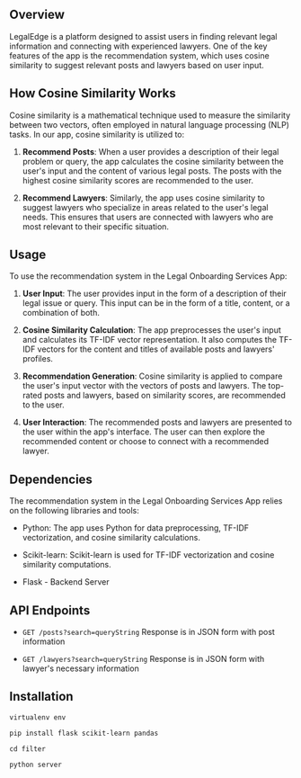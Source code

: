 ## Overview

LegalEdge is a platform designed to assist users in finding relevant legal information and connecting with experienced lawyers. One of the key features of the app is the recommendation system, which uses cosine similarity to suggest relevant posts and lawyers based on user input.

## How Cosine Similarity Works

Cosine similarity is a mathematical technique used to measure the similarity between two vectors, often employed in natural language processing (NLP) tasks. In our app, cosine similarity is utilized to:

1. **Recommend Posts**: When a user provides a description of their legal problem or query, the app calculates the cosine similarity between the user's input and the content of various legal posts. The posts with the highest cosine similarity scores are recommended to the user.

2. **Recommend Lawyers**: Similarly, the app uses cosine similarity to suggest lawyers who specialize in areas related to the user's legal needs. This ensures that users are connected with lawyers who are most relevant to their specific situation.

## Usage

To use the recommendation system in the Legal Onboarding Services App:

1. **User Input**: The user provides input in the form of a description of their legal issue or query. This input can be in the form of a title, content, or a combination of both.

2. **Cosine Similarity Calculation**: The app preprocesses the user's input and calculates its TF-IDF vector representation. It also computes the TF-IDF vectors for the content and titles of available posts and lawyers' profiles.

3. **Recommendation Generation**: Cosine similarity is applied to compare the user's input vector with the vectors of posts and lawyers. The top-rated posts and lawyers, based on similarity scores, are recommended to the user.

4. **User Interaction**: The recommended posts and lawyers are presented to the user within the app's interface. The user can then explore the recommended content or choose to connect with a recommended lawyer.


## Dependencies

The recommendation system in the Legal Onboarding Services App relies on the following libraries and tools:

- Python: The app uses Python for data preprocessing, TF-IDF vectorization, and cosine similarity calculations.

- Scikit-learn: Scikit-learn is used for TF-IDF vectorization and cosine similarity computations.

- Flask - Backend Server 

## API Endpoints

* ```GET /posts?search=queryString```
Response is in JSON form with post information


* ```GET /lawyers?search=queryString```
Response is in JSON form with lawyer's necessary information

## Installation

```
virtualenv env
```
```
pip install flask scikit-learn pandas
```
```
cd filter
```
```
python server
```